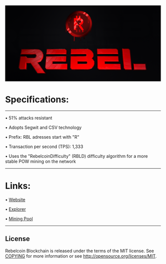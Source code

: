 ﻿![](share/pixmaps/github_1024.png)


Specifications:
==================



---


• 51% attacks resistant

• Adopts Segwit and CSV technology

• Prefix: RBL adresses start with "R"  

• Transaction per second (TPS): 1,333  

• Uses the "RebelcoinDifficulty" (RBLD) difficulty algorithm for a more stable POW mining on the network


---





Links:
==================

• [Website](https://rebelcoin.io/)

• [Explorer](https://explorer.rebelcoin.io/)

• [Mining Pool](https://pool.rebelcoin.io)



---



License
-------

Rebelcoin Blockchain is released under the terms of the MIT license. See [COPYING](COPYING) for more
information or see http://opensource.org/licenses/MIT.
